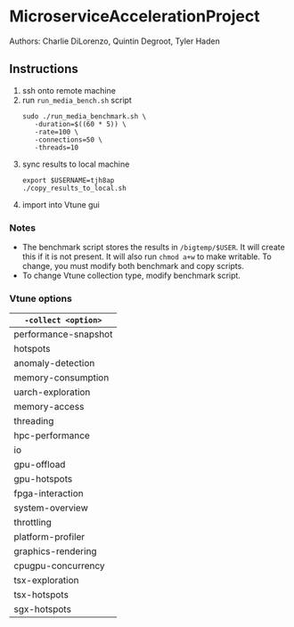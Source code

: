 # MicroserviceAccelerationProject

Authors: Charlie DiLorenzo, Quintin Degroot, Tyler Haden

## Instructions 

1. ssh onto remote machine
2. run `run_media_bench.sh` script
    ```
    sudo ./run_media_benchmark.sh \
       -duration=$((60 * 5)) \
       -rate=100 \
       -connections=50 \
       -threads=10
    ```
3. sync results to local machine
    ```
    export $USERNAME=tjh8ap
    ./copy_results_to_local.sh
    ```
4. import into Vtune gui

### Notes

- The benchmark script stores the results in `/bigtemp/$USER`. It will create
this if it is not present. It will also run `chmod a+w` to make writable. To 
change, you must modify both benchmark and copy scripts.
- To change Vtune collection type, modify benchmark script.

### Vtune options

| `-collect <option>` |
| ---------------- |
| performance-snapshot |
| hotspots |
| anomaly-detection |
| memory-consumption |
| uarch-exploration |
| memory-access |
| threading |
| hpc-performance |
| io |
| gpu-offload |
| gpu-hotspots |
| fpga-interaction |
| system-overview |
| throttling |
| platform-profiler |
| graphics-rendering |
| cpugpu-concurrency |
| tsx-exploration |
| tsx-hotspots |
| sgx-hotspots |
